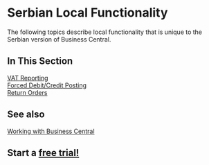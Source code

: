 # Serbian Local Functionality

The following topics describe local functionality that is unique to the Serbian version of Business Central.

## In This Section

[VAT Reporting](../Adriatic/VATBooks.md)<br>
[Forced Debit/Credit Posting](../Adriatic/ForcedDebitCreditPosting.md)<br>
[Return Orders](ReturnOrders.md)

## See also

[Working with Business Central](https://docs.microsoft.com/en-us/dynamics365/business-central/ui-work-product)

## Start a [free trial!](https://trials.dynamics.com/Dynamics365/Signup/BusinessCentral)